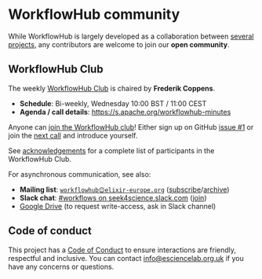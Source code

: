 # WorkflowHub community

While WorkflowHub is largely developed as a collaboration between [several projects](acknowledgements.md), any contributors are welcome to join our **open community**.



## WorkflowHub Club

The weekly [WorkflowHub Club](https://s.apache.org/workflowhub-minutes) is chaired by **Frederik Coppens**.

* **Schedule**: Bi-weekly, Wednesday 10:00 BST / 11:00 CEST
* **Agenda / call details**: <https://s.apache.org/workflowhub-minutes>

Anyone can [join the WorkflowHub club](https://github.com/workflowhub-eu/about/issues/1)! Either sign up on GitHub [issue #1](https://github.com/workflowhub-eu/about/issues/1) or join the [next call](https://s.apache.org/workflowhub-minutes) and introduce yourself.

See [acknowledgements](acknowledgements.md/#workflowhub-club) for a complete list of participants in the WorkflowHub Club.

For asynchronous communication, see also:

* **Mailing list**: [`workflowhub😊elixir-europe.org`](https://lists.elixir-europe.org/mailman/listinfo/workflowhub_elixir-europe.org) ([subscribe](https://lists.elixir-europe.org/mailman/listinfo/workflowhub_elixir-europe.org)/[archive](https://mail.elixir-europe.org/pipermail/workflowhub_elixir-europe.org/))
* **Slack chat**:  [#workflows on seek4science.slack.com](https://seek4science.slack.com/archives/CPLLVV94L) ([join](https://join.slack.com/t/seek4science/shared_invite/zt-csqh94qb-kf~kFbZxuHl1Hpxhbc8avw))
* [Google Drive](https://drive.google.com/drive/folders/1_bZ63W4oRtWL5OnWJNYvE4u3A27VyGGe)
 (to request write-access, ask in Slack channel) 


## Code of conduct

This project has a [Code of Conduct](https://github.com/workflowhub-eu/about/blob/master/CODE_OF_CONDUCT.md) to ensure interactions are friendly, respectful and inclusive. You can contact <info@esciencelab.org.uk> if you have any concerns or questions.
